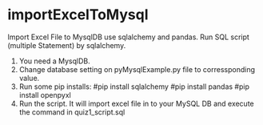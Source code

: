 # importExcelToMysql
Import Excel File to MysqlDB use sqlalchemy and pandas. Run SQL script (multiple Statement) by sqlalchemy.
1. You need a MysqlDB.
2. Change database setting on pyMysqlExample.py file to corressponding value.
3. Run some pip installs:
#pip install sqlalchemy
#pip install pandas
#pip install openpyxl
4. Run the script.
It will import excel file in to your MySQL DB and execute the command in quiz1_script.sql
